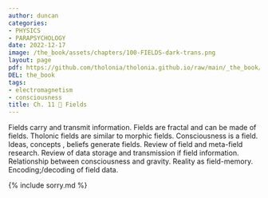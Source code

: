 ```yaml
---
author: duncan
categories:
- PHYSICS
- PARAPSYCHOLOGY
date: 2022-12-17
image: /the_book/assets/chapters/100-FIELDS-dark-trans.png
layout: page
pdf: https://github.com/tholonia/tholonia.github.io/raw/main/_the_book/assets/chapters/100-FIELDS.pdf
DEL: the_book
tags:
- electromagnetism
- consciousness
title: Ch. 11 📜 Fields
---
```


Fields carry and transmit information. Fields are fractal and can be made of fields.  Tholonic fields are similar to morphic fields.  Consciousness is a field.  Ideas, concepts , beliefs generate fields. Review of field and meta-field research.  Review of data storage and transmission if field information.  Relationship between consciousness and gravity.  Reality as field-memory.  Encoding;/decoding of field data.

<!--more-->

{% include sorry.md %}